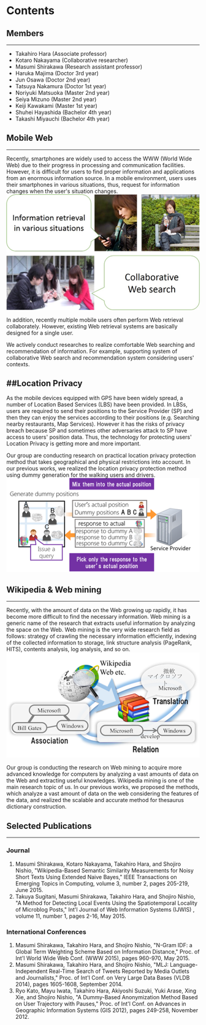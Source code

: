 # Contents


## Members
-------
* Takahiro Hara (Associate professor)
* Kotaro Nakayama (Collaborative researcher)
* Masumi Shirakawa (Research assistant professor)
* Haruka Majima (Doctor 3rd year)
* Jun Osawa (Doctor 2nd year)
* Tatsuya Nakamura (Doctor 1st year)
* Noriyuki Matsuoka (Master 2nd year)
* Seiya Mizuno (Master 2nd year)
* Keiji Kawakami (Master 1st year)
* Shuhei Hayashida (Bachelor 4th year)
* Takashi Miyauchi (Bachelor 4th year)

## Mobile Web
-------
<!--
Recently, cellular phones have been widely used to access the WWW (World Wide Web) due to their progress in processing and communication facilities. Such trend is apparent from the fact that most of the new released cellular phones have Web browsers, which facilitate to access the WWW. However, most existing Web pages are designed for desktop PCs, thus, it is inconvenient to browse them using cellular phones, which only have small screens and poor interfaces such as direction pads and numerical keys.

Now that people always take cellular phones with them and use cellular phones when they need, which means that they can access WWW to get information anywhere, anytime. Therefore, improving the usability on Web browsing using cellular phones makes people's life more convenient.

Many researches have been actively conducted to realize comfortable Web browsing using cellular phones around the world.
 -->

Recently, smartphones are widely used to access the WWW (World Wide Web) due to their progress in processing and communication facilities. However, it is difficult for users to find proper information and applications from an enormous information source. In a mobile environment, users uses their smartphones in various situations, thus, request for information changes when the user's situation changes.
![](./img/mobile-e.jpg)

In addition, recently multiple mobile users often perform Web retrieval collaborately. However, existing Web retrieval systems are basically designed for a single user.

We actively conduct researches to realize comfortable Web searching and recommendation of information. For example, supporting system of collaborative Web search and recommendation system considering users' contexts.

 
##Location Privacy
-------
As the mobile devices equipped with GPS have been widely spread, a number of Location Based Services (LBS) have been provided. In LBSs, users are required to send their positions to the Service Provider (SP) and then they can enjoy the services according to their positions (e.g. Searching nearby restaurants, Map Services). However it has the risks of privacy breach because SP and sometimes other adversaries attack to SP have access to users' position data. Thus, the technology for protecting users' Location Privacy is getting more and more important.

Our group are conducting research on practical location privacy protection method that takes geographical and physical restrictions into account. In our previous works, we realized the location privacy protection method using dummy generation for the walking users and drivers.
![](./img/dummy-en.png)

## Wikipedia & Web mining
-------
Recently, with the amount of data on the Web growing up rapidly, it has become more difficult to find the necessary information. Web mining is a generic name of the research that extracts useful information by analyzing the space on the Web. Web mining is the very wide research field as follows: strategy of crawling the necessary information efficiently, indexing of the collected information to storage, link structure analysis (PageRank, HITS), contents analysis, log analysis, and so on.
![](./img/mining_en.png)

Our group is conducting the research on Web mining to acquire more advanced knowledge for computers by analyzing a vast amounts of data on the Web and extracting useful knowledges. Wikipedia mining is one of the main research topic of us. In our previous works, we proposed the methods, which analyze a vast amount of data on the web considering the features of the data, and realized the scalable and accurate method for thesaurus dictionary construction. 

## Selected Publications
-------
### Journal
1. Masumi Shirakawa, Kotaro Nakayama, Takahiro Hara, and Shojiro Nishio, "Wikipedia-Based Semantic Similarity Measurements for Noisy Short Texts Using Extended Naive Bayes," IEEE Transactions on Emerging Topics in Computing, volume 3, number 2, pages 205-219, June 2015.
1. Takuya Sugitani, Masumi Shirakawa, Takahiro Hara, and Shojiro Nishio, "A Method for Detecting Local Events Using the Spatiotemporal Locality of Microblog Posts," Int'l Journal of Web Information Systems (IJWIS) , volume 11, number 1, pages 2-16, May 2015.


### International Conferences
1. Masumi Shirakawa, Takahiro Hara, and Shojiro Nishio, "N-Gram IDF: a Global Term Weighting Scheme Based on Information Distance," Proc. of Int'l World Wide Web Conf. (WWW 2015), pages 960-970, May 2015.
1. Masumi Shirakawa, Takahiro Hara, and Shojiro Nishio, "MLJ: Language-Independent Real-Time Search of Tweets Reported by Media Outlets and Journalists," Proc. of Int'l Conf. on Very Large Data Bases (VLDB 2014), pages 1605-1608, September 2014.
1.  Ryo Kato, Mayu Iwata, Takahiro Hara, Akiyoshi Suzuki, Yuki Arase, Xing Xie, and Shojiro Nishio, "A Dummy-Based Anonymization Method Based on User Trajectory with Pauses," Proc. of Int'l Conf. on Advances in Geographic Information Systems (GIS 2012), pages 249-258, November 2012.